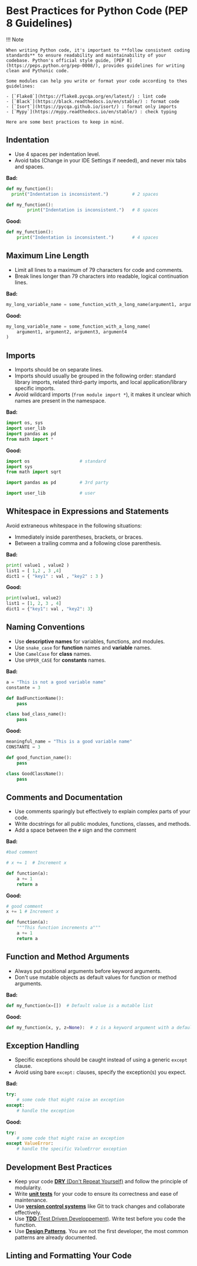 # Best Practices for Python Code (PEP 8 Guidelines)

!!! Note
    
    When writing Python code, it's important to **follow consistent coding standards** to ensure readability and maintainability of your codebase. Python's official style guide, [PEP 8](https://peps.python.org/pep-0008/), provides guidelines for writing clean and Pythonic code. 
    
    Some modules can help you write or format your code according to thes guidelines:
    
    - [`Flake8`](https://flake8.pycqa.org/en/latest/) : lint code
    - [`Black`](https://black.readthedocs.io/en/stable/) : format code
    - [`Isort`](https://pycqa.github.io/isort/) : format only imports
    - [`Mypy`](https://mypy.readthedocs.io/en/stable/) : check typing
    
    Here are some best practices to keep in mind.

## Indentation

- Use 4 spaces per indentation level.
- Avoid tabs (Change in your IDE Settings if needed), and never mix tabs and spaces.

**Bad:**
```python
def my_function():
  print("Indentation is inconsistent.")         # 2 spaces

def my_function():
        print("Indentation is inconsistent.")   # 8 spaces
```

**Good:**
```python
def my_function():
    print("Indentation is inconsistent.")       # 4 spaces
```

## Maximum Line Length

- Limit all lines to a maximum of 79 characters for code and comments.
- Break lines longer than 79 characters into readable, logical continuation lines.

**Bad:**
```python
my_long_variable_name = some_function_with_a_long_name(argument1, argument2, argument3, argument4)
```

**Good:**
```python
my_long_variable_name = some_function_with_a_long_name(
    argument1, argument2, argument3, argument4
)
```

## Imports

- Imports should be on separate lines.
- Imports should usually be grouped in the following order: standard library imports, related third-party imports, and local application/library specific imports.
- Avoid wildcard imports (`from module import *`), it makes it unclear which names are present in the namespace.

**Bad:**
```python
import os, sys
import user_lib
import pandas as pd
from math import *
```

**Good:**
```python
import os                   # standard
import sys
from math import sqrt

import pandas as pd         # 3rd party

import user_lib             # user
```

## Whitespace in Expressions and Statements

Avoid extraneous whitespace in the following situations:

  - Immediately inside parentheses, brackets, or braces.
  - Between a trailing comma and a following close parenthesis.

**Bad:**
```python
print( value1 , value2 )
list1 = [ 1,2 , 3 ,4]
dict1 = { "key1" : val , "key2" : 3 }
```

**Good:**
```python
print(value1, value2)
list1 = [1, 2, 3 , 4]
dict1 = {"key1": val , "key2": 3}
```

## Naming Conventions

- Use **descriptive names** for variables, functions, and modules.
- Use `snake_case` for **function** names and **variable** names.
- Use `CamelCase` for **class** names.
- Use `UPPER_CASE` for **constants** names.

**Bad:**
```python
a = "This is not a good variable name"
constante = 3

def BadFunctionName():
    pass

class bad_class_name():
    pass
```

**Good:**
```python
meaningful_name = "This is a good variable name"
CONSTANTE = 3

def good_function_name():
    pass

class GoodClassName():
    pass
```

## Comments and Documentation

- Use comments sparingly but effectively to explain complex parts of your code.
- Write docstrings for all public modules, functions, classes, and methods.
- Add a space between the `#` sign and the comment

**Bad:**
```python
#bad comment

# x += 1  # Increment x

def function(a):
    a += 1
    return a
```

**Good:**
```python
# good comment
x += 1 # Increment x

def function(a):
    """This function increments a"""
    a += 1
    return a
```

## Function and Method Arguments

- Always put positional arguments before keyword arguments.
- Don't use mutable objects as default values for function or method arguments.

**Bad:**
```python
def my_function(x=[])  # Default value is a mutable list
```

**Good:**
```python
def my_function(x, y, z=None):  # z is a keyword argument with a default value of None
```

## Exception Handling

- Specific exceptions should be caught instead of using a generic `except` clause.
- Avoid using bare `except:` clauses, specify the exception(s) you expect.

**Bad:**
```python
try:
    # some code that might raise an exception
except:
    # handle the exception
```

**Good:**
```python
try:
    # some code that might raise an exception
except ValueError:
    # handle the specific ValueError exception
```

## Development Best Practices

- Keep your code [**DRY** (Don't Repeat Yourself)](https://en.wikipedia.org/wiki/Don%27t_repeat_yourself) and follow the principle of modularity.
- Write [**unit tests**](https://en.wikipedia.org/wiki/Unit_testing) for your code to ensure its correctness and ease of maintenance.
- Use [**version control systems**](https://en.wikipedia.org/wiki/Version_control) like Git to track changes and collaborate effectively.
- Use [**TDD** (Test Driven Developpement)](https://en.wikipedia.org/wiki/Test-driven_development). Write test before you code the function.
- Use [**Design Patterns**](https://refactoring.guru/design-patterns/python). You are not the first developer, the most common patterns are already documented.

## Linting and Formatting Your Code

